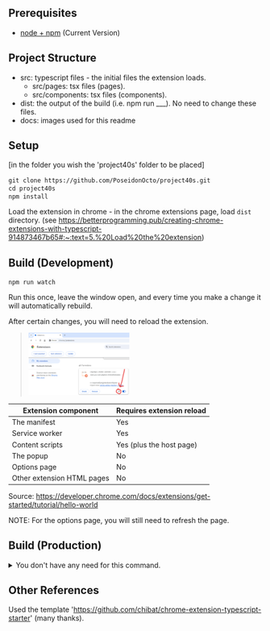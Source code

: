 ## Prerequisites

* [node + npm](https://nodejs.org/) (Current Version)

## Project Structure

* src: typescript files - the initial files the extension loads.
    * src/pages: tsx files (pages).
    * src/components: tsx files (components).
* dist: the output of the build (i.e. npm run ___). No need to change these files.
* docs: images used for this readme

## Setup

[in the folder you wish the 'project40s' folder to be placed]
```
git clone https://github.com/PoseidonOcto/project40s.git
cd project40s
npm install
```

Load the extension in chrome - in the chrome extensions page, load `dist` directory.
(see https://betterprogramming.pub/creating-chrome-extensions-with-typescript-914873467b65#:~:text=5.%20Load%20the%20extension)

## Build (Development)

```
npm run watch
```
Run this once, leave the window open, and every time you make a change it will automatically rebuild.

After certain changes, you will need to reload the extension.
> <img src="docs/extension-reload-symbol.png" width="200"/>

| Extension component           | Requires extension reload |
| ----------------------------- | ------------------------- |
| The manifest                  | Yes                       |
| Service worker                | Yes                       |
| Content scripts               | Yes (plus the host page)  |
| The popup                     | No                        |
| Options page                  | No                        |
| Other extension HTML pages    | No                        |

Source: https://developer.chrome.com/docs/extensions/get-started/tutorial/hello-world

NOTE: For the options page, you will still need to refresh the page.


## Build (Production)
<details>
    <summary>You don't have any need for this command.</summary>
    ```
    npm run build
    ```
</details>

## Other References
Used the template 'https://github.com/chibat/chrome-extension-typescript-starter' (many thanks).
